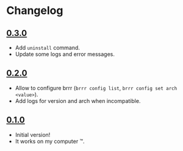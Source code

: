 # Changelog

## [0.3.0](https://github.com/SiegfriedEhret/brrr/releases/tag/v0.3.0)

- Add `uninstall` command.
- Update some logs and error messages.

## [0.2.0](https://github.com/SiegfriedEhret/brrr/releases/tag/v0.2.0)

- Allow to configure brrr (`brrr config list`, `brrr config set arch <value>`).
- Add logs for version and arch when incompatible.

## [0.1.0](https://github.com/SiegfriedEhret/brrr/releases/tag/v0.1.0)

- Initial version!
- It works on my computer :tm:.